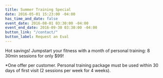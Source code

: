 ```yaml
---
title: Summer Training Special
date: 2016-05-01 15:23:00 -04:00
has_time_and_date: false
event_date: 2016-08-01 03:30:00 -04:00
event_end_date: 2016-09-30 03:30:00 -04:00
button_link: "/contact/"
button_label: Request an Eval
---
```


Hot savings! Jumpstart your fitness with a month of personal training: 8 30min sessions for only $99!

*One offer per customer. Personal training package must be used within 30 days of first visit (2 sessions per week for 4 weeks).

